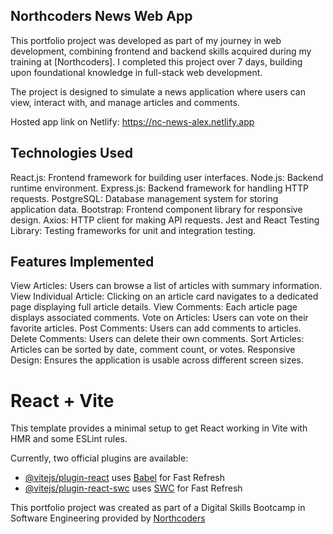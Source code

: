 ## Northcoders News Web App

This portfolio project was developed as part of my journey in web development, combining frontend and backend skills acquired during my training at [Northcoders]. I completed this project over 7 days, building upon foundational knowledge in full-stack web development.

The project is designed to simulate a news application where users can view, interact with, and manage articles and comments.

Hosted app link on Netlify: https://nc-news-alex.netlify.app

## Technologies Used

React.js: Frontend framework for building user interfaces.
Node.js: Backend runtime environment.
Express.js: Backend framework for handling HTTP requests.
PostgreSQL: Database management system for storing application data.
Bootstrap: Frontend component library for responsive design.
Axios: HTTP client for making API requests.
Jest and React Testing Library: Testing frameworks for unit and integration testing.

## Features Implemented

View Articles: Users can browse a list of articles with summary information.
View Individual Article: Clicking on an article card navigates to a dedicated page displaying full article details.
View Comments: Each article page displays associated comments.
Vote on Articles: Users can vote on their favorite articles.
Post Comments: Users can add comments to articles.
Delete Comments: Users can delete their own comments.
Sort Articles: Articles can be sorted by date, comment count, or votes.
Responsive Design: Ensures the application is usable across different screen sizes.

# React + Vite

This template provides a minimal setup to get React working in Vite with HMR and some ESLint rules.

Currently, two official plugins are available:

- [@vitejs/plugin-react](https://github.com/vitejs/vite-plugin-react/blob/main/packages/plugin-react/README.md) uses [Babel](https://babeljs.io/) for Fast Refresh
- [@vitejs/plugin-react-swc](https://github.com/vitejs/vite-plugin-react-swc) uses [SWC](https://swc.rs/) for Fast Refresh

This portfolio project was created as part of a Digital Skills Bootcamp in Software Engineering provided by [Northcoders](https://northcoders.com/)
